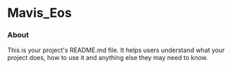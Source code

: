 Mavis_Eos
=========

### About

This is your project's README.md file. It helps users understand what your
project does, how to use it and anything else they may need to know.
